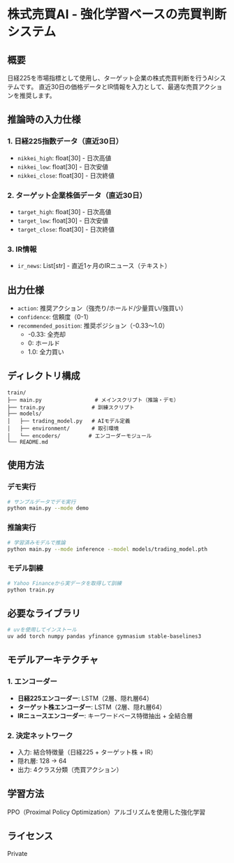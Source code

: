 # 株式売買AI - 強化学習ベースの売買判断システム

## 概要
日経225を市場指標として使用し、ターゲット企業の株式売買判断を行うAIシステムです。
直近30日の価格データとIR情報を入力として、最適な売買アクションを推奨します。

## 推論時の入力仕様

### 1. 日経225指数データ（直近30日）
- `nikkei_high`: float[30] - 日次高値
- `nikkei_low`: float[30] - 日次安値  
- `nikkei_close`: float[30] - 日次終値

### 2. ターゲット企業株価データ（直近30日）
- `target_high`: float[30] - 日次高値
- `target_low`: float[30] - 日次安値
- `target_close`: float[30] - 日次終値

### 3. IR情報
- `ir_news`: List[str] - 直近1ヶ月のIRニュース（テキスト）

## 出力仕様
- `action`: 推奨アクション（強売り/ホールド/少量買い/強買い）
- `confidence`: 信頼度（0-1）
- `recommended_position`: 推奨ポジション（-0.33〜1.0）
  - -0.33: 全売却
  - 0: ホールド
  - 1.0: 全力買い

## ディレクトリ構成
```
train/
├── main.py                 # メインスクリプト（推論・デモ）
├── train.py               # 訓練スクリプト
├── models/
│   ├── trading_model.py   # AIモデル定義
│   ├── environment/       # 取引環境
│   └── encoders/         # エンコーダーモジュール
└── README.md
```

## 使用方法

### デモ実行
```bash
# サンプルデータでデモ実行
python main.py --mode demo
```

### 推論実行
```bash
# 学習済みモデルで推論
python main.py --mode inference --model models/trading_model.pth
```

### モデル訓練
```bash
# Yahoo Financeから実データを取得して訓練
python train.py
```

## 必要なライブラリ
```bash
# uvを使用してインストール
uv add torch numpy pandas yfinance gymnasium stable-baselines3
```

## モデルアーキテクチャ

### 1. エンコーダー
- **日経225エンコーダー**: LSTM（2層、隠れ層64）
- **ターゲット株エンコーダー**: LSTM（2層、隠れ層64）
- **IRニュースエンコーダー**: キーワードベース特徴抽出 + 全結合層

### 2. 決定ネットワーク
- 入力: 結合特徴量（日経225 + ターゲット株 + IR）
- 隠れ層: 128 → 64
- 出力: 4クラス分類（売買アクション）

## 学習方法
PPO（Proximal Policy Optimization）アルゴリズムを使用した強化学習

## ライセンス
Private